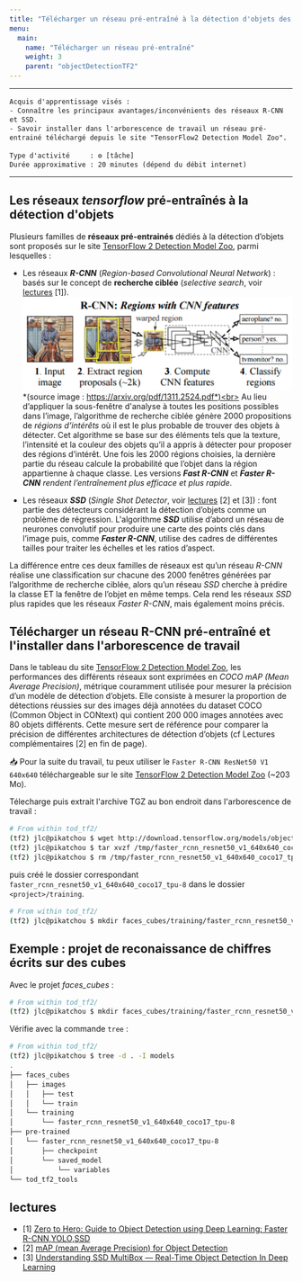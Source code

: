 ```yaml
---
title: "Télécharger un réseau pré-entraîné à la détection d'objets des des images"
menu:
  main:
    name: "Télécharger un réseau pré-entraîné"
    weight: 3
    parent: "objectDetectionTF2"
---
```


---
    Acquis d'apprentissage visés :
    - Connaître les principaux avantages/inconvénients des réseaux R-CNN et SSD.
    - Savoir installer dans l'arborescence de travail un réseau pré-entrainé téléchargé depuis le site "TensorFlow2 Detection Model Zoo".

    Type d'activité     : ⚙️ [tâche]
    Durée approximative : 20 minutes (dépend du débit internet)
---

## Les réseaux _tensorflow_ pré-entraînés à la détection d'objets

Plusieurs familles de __réseaux pré-entrainés__ dédiés à la détection d’objets sont proposés sur le site  [TensorFlow 2 Detection Model Zoo](https://github.com/tensorflow/models/blob/master/research/object_detection/g3doc/tf2_detection_zoo.md), parmi lesquelles :

* Les réseaux ___R-CNN___ (_Region-based Convolutional Neural Network_) : basés sur le concept de __recherche ciblée__ (_selective search_, voir [lectures](#lectures) [1]).<br>
![R-CNN](img/R-CNN.png)<br>
*(source image : https://arxiv.org/pdf/1311.2524.pdf*)<br>
Au lieu d’appliquer la sous-fenêtre d'analyse à toutes les positions possibles dans l’image, l’algorithme de recherche ciblée génère 2000 propositions de _régions d’intérêts_ où il est le plus probable de trouver des objets à détecter. Cet algorithme se base sur des éléments tels que la texture, l’intensité et la couleur des objets qu’il a appris à détecter pour proposer des régions d’intérêt. Une fois les 2000 régions choisies, la dernière partie du réseau calcule la probabilité que l’objet dans la région appartienne à chaque classe. Les versions ___Fast R-CNN___ et ___Faster R-CNN__ rendent l’entraînement plus efficace et plus rapide._

* Les réseaux ___SSD___ (_Single Shot Detector_,  voir [lectures](#lectures) [2] et [3]) : font partie des détecteurs considérant la détection d’objets comme un problème de régression. L'algorithme ___SSD___ utilise d’abord un réseau de neurones convolutif pour produire une carte des points clés dans l’image puis, comme ___Faster R-CNN___, utilise des cadres de différentes tailles pour traiter les échelles et les ratios d’aspect.

La différence entre ces deux familles de réseaux est qu’un réseau _R-CNN_ réalise une classification sur chacune des 2000 fenêtres générées par l’algorithme de recherche ciblée, alors qu’un réseau _SSD_ cherche à prédire la classe ET la fenêtre de l’objet en même temps. Cela rend les réseaux _SSD_ plus rapides que les réseaux _Faster R-CNN_, mais également moins précis.

## Télécharger un réseau R-CNN pré-entraîné et l'installer dans l'arborescence de travail 

Dans le tableau du site [TensorFlow 2 Detection Model Zoo](https://github.com/tensorflow/models/blob/master/research/object_detection/g3doc/tf2_detection_zoo.md), les performances des différents réseaux sont exprimées en _COCO mAP (Mean Average Precision)_, métrique couramment utilisée pour mesurer la précision d’un modèle de détection d’objets. Elle consiste à mesurer la proportion de détections réussies sur des images déjà annotées du dataset COCO (Common Object in CONtext)
qui contient 200 000 images annotées avec 80 objets différents. Cette mesure sert de référence pour comparer la précision de différentes architectures de détection d’objets (cf Lectures complémentaires [2] en fin de page).


📥 Pour la suite du travail, tu peux utiliser le `Faster R-CNN ResNet50 V1 640x640` téléchargeable sur le site [TensorFlow 2 Detection Model Zoo](https://github.com/tensorflow/models/blob/master/research/object_detection/g3doc/tf2_detection_zoo.md) (~203 Mo).<br>

Télecharge puis extrait l'archive TGZ au bon endroit dans l'arborescence de travail :
```bash
# From within tod_tf2/
(tf2) jlc@pikatchou $ wget http://download.tensorflow.org/models/object_detection/tf2/20200711/faster_rcnn_resnet50_v1_640x640_coco17_tpu-8.tar.gz -P /tmp
(tf2) jlc@pikatchou $ tar xvzf /tmp/faster_rcnn_resnet50_v1_640x640_coco17_tpu-8.tar.gz -C pre-trained
(tf2) jlc@pikatchou $ rm /tmp/faster_rcnn_resnet50_v1_640x640_coco17_tpu-8.tar.gz
```
puis créé le dossier correspondant `faster_rcnn_resnet50_v1_640x640_coco17_tpu-8` dans le dossier `<project>/training`.
```bash
# From within tod_tf2/
(tf2) jlc@pikatchou $ mkdir faces_cubes/training/faster_rcnn_resnet50_v1_640x640_coco17_tpu-8
```

## Exemple : projet de reconaissance de chiffres écrits sur des cubes

Avec le projet _faces_cubes_ :

```bash	
# From within tod_tf2/
(tf2) jlc@pikatchou $ mkdir faces_cubes/training/faster_rcnn_resnet50_v1_640x640_coco17_tpu-8
```
Vérifie avec la commande `tree` :
```bash
# From within tod_tf2/
(tf2) jlc@pikatchou $ tree -d . -I models
.
├── faces_cubes
│   ├── images
│   │   ├── test
│   │   └── train
│   └── training
│       └── faster_rcnn_resnet50_v1_640x640_coco17_tpu-8
├── pre-trained
│   └── faster_rcnn_resnet50_v1_640x640_coco17_tpu-8
│       ├── checkpoint
│       └── saved_model
│           └── variables
└── tod_tf2_tools
```

## lectures

* [1] [Zero to Hero: Guide to Object Detection using Deep Learning: Faster R-CNN,YOLO,SSD](https://cv-tricks.com/object-detection/faster-r-cnn-yolo-ssd/)
* [2] [mAP (mean Average Precision) for Object Detection](https://jonathan-hui.medium.com/map-mean-average-precision-for-object-detection-45c121a31173)
* [3] [Understanding SSD MultiBox — Real-Time Object Detection In Deep Learning](https://towardsdatascience.com/understanding-ssd-multibox-real-time-object-detection-in-deep-learning-495ef744fab)


